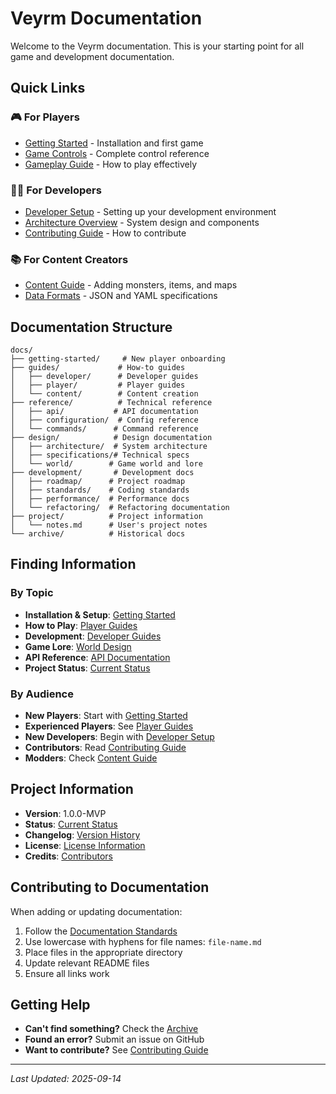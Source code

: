 # Veyrm Documentation

Welcome to the Veyrm documentation. This is your starting point for all game and development documentation.

## Quick Links

### 🎮 For Players

- [Getting Started](getting-started/README.md) - Installation and first game
- [Game Controls](getting-started/controls.md) - Complete control reference
- [Gameplay Guide](guides/player/README.md) - How to play effectively

### 👩‍💻 For Developers

- [Developer Setup](guides/developer/setup.md) - Setting up your development environment
- [Architecture Overview](guides/developer/architecture.md) - System design and components
- [Contributing Guide](guides/developer/contributing.md) - How to contribute

### 📚 For Content Creators

- [Content Guide](guides/content/README.md) - Adding monsters, items, and maps
- [Data Formats](reference/configuration/data-formats.md) - JSON and YAML specifications

## Documentation Structure

```
docs/
├── getting-started/     # New player onboarding
├── guides/             # How-to guides
│   ├── developer/      # Developer guides
│   ├── player/         # Player guides
│   └── content/        # Content creation
├── reference/          # Technical reference
│   ├── api/           # API documentation
│   ├── configuration/  # Config reference
│   └── commands/      # Command reference
├── design/            # Design documentation
│   ├── architecture/  # System architecture
│   ├── specifications/# Technical specs
│   └── world/        # Game world and lore
├── development/       # Development docs
│   ├── roadmap/      # Project roadmap
│   ├── standards/    # Coding standards
│   ├── performance/  # Performance docs
│   └── refactoring/  # Refactoring documentation
├── project/          # Project information
│   └── notes.md      # User's project notes
└── archive/          # Historical docs
```

## Finding Information

### By Topic

- **Installation & Setup**: [Getting Started](getting-started/README.md)
- **How to Play**: [Player Guides](guides/player/README.md)
- **Development**: [Developer Guides](guides/developer/README.md)
- **Game Lore**: [World Design](design/world/README.md)
- **API Reference**: [API Documentation](reference/api/README.md)
- **Project Status**: [Current Status](project/status.md)

### By Audience

- **New Players**: Start with [Getting Started](getting-started/README.md)
- **Experienced Players**: See [Player Guides](guides/player/README.md)
- **New Developers**: Begin with [Developer Setup](guides/developer/setup.md)
- **Contributors**: Read [Contributing Guide](guides/developer/contributing.md)
- **Modders**: Check [Content Guide](guides/content/README.md)

## Project Information

- **Version**: 1.0.0-MVP
- **Status**: [Current Status](project/status.md)
- **Changelog**: [Version History](project/changelog.md)
- **License**: [License Information](project/license.md)
- **Credits**: [Contributors](project/credits.md)

## Contributing to Documentation

When adding or updating documentation:

1. Follow the [Documentation Standards](development/standards/documentation.md)
2. Use lowercase with hyphens for file names: `file-name.md`
3. Place files in the appropriate directory
4. Update relevant README files
5. Ensure all links work

## Getting Help

- **Can't find something?** Check the [Archive](archive/README.md)
- **Found an error?** Submit an issue on GitHub
- **Want to contribute?** See [Contributing Guide](guides/developer/contributing.md)

---

*Last Updated: 2025-09-14*
